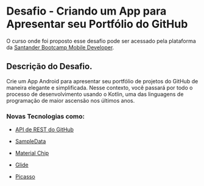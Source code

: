 # Desafio - Criando um App para Apresentar seu Portfólio do GitHub
O curso onde foi proposto esse desafio pode ser acessado pela plataforma da [Santander Bootcamp Mobile Developer](https://web.dio.me/track/santander-bootcamp-mobile-developer).

## Descrição do Desafio.
Crie um App Android para apresentar seu portfólio de projetos do GitHub de maneira elegante e simplificada. Nesse contexto, você passará por todo o processo de desenvolvimento usando o Kotlin, uma das linguagens de programação de maior ascensão nos últimos anos. 

### Novas Tecnologias como:

- [API de REST do GitHub](https://docs.github.com/pt/rest)

- [SampleData](https://medium.com/android-news/android-tools-attributes-listitem-sample-data-rocks-bbf49aaa9f07)
- [Material Chip](https://material.io/components/chips/android#using-chips)

- [Glide](https://github.com/bumptech/glide)
- [Picasso](https://square.github.io/picasso/)

